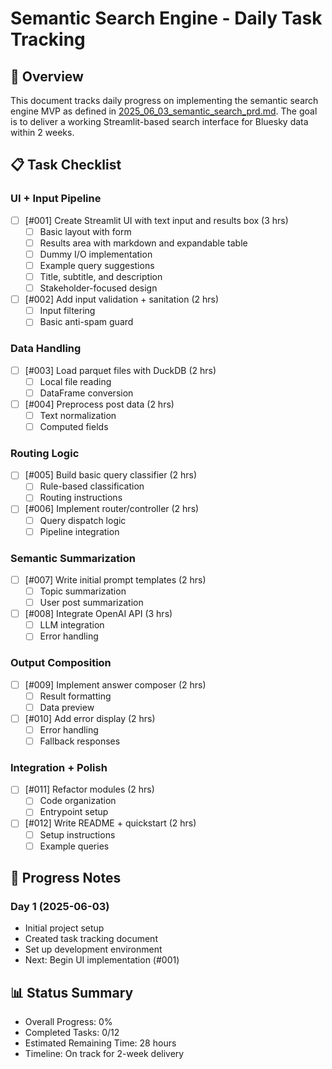 # Semantic Search Engine - Daily Task Tracking

## 📌 Overview
This document tracks daily progress on implementing the semantic search engine MVP as defined in [2025_06_03_semantic_search_prd.md](../prd/2025_06_03_semantic_search_prd.md). The goal is to deliver a working Streamlit-based search interface for Bluesky data within 2 weeks.

## 📋 Task Checklist

### UI + Input Pipeline
- [ ] [#001] Create Streamlit UI with text input and results box (3 hrs)
  - [ ] Basic layout with form
  - [ ] Results area with markdown and expandable table
  - [ ] Dummy I/O implementation
  - [ ] Example query suggestions
  - [ ] Title, subtitle, and description
  - [ ] Stakeholder-focused design

- [ ] [#002] Add input validation + sanitation (2 hrs)
  - [ ] Input filtering
  - [ ] Basic anti-spam guard

### Data Handling
- [ ] [#003] Load parquet files with DuckDB (2 hrs)
  - [ ] Local file reading
  - [ ] DataFrame conversion

- [ ] [#004] Preprocess post data (2 hrs)
  - [ ] Text normalization
  - [ ] Computed fields

### Routing Logic
- [ ] [#005] Build basic query classifier (2 hrs)
  - [ ] Rule-based classification
  - [ ] Routing instructions

- [ ] [#006] Implement router/controller (2 hrs)
  - [ ] Query dispatch logic
  - [ ] Pipeline integration

### Semantic Summarization
- [ ] [#007] Write initial prompt templates (2 hrs)
  - [ ] Topic summarization
  - [ ] User post summarization

- [ ] [#008] Integrate OpenAI API (3 hrs)
  - [ ] LLM integration
  - [ ] Error handling

### Output Composition
- [ ] [#009] Implement answer composer (2 hrs)
  - [ ] Result formatting
  - [ ] Data preview

- [ ] [#010] Add error display (2 hrs)
  - [ ] Error handling
  - [ ] Fallback responses

### Integration + Polish
- [ ] [#011] Refactor modules (2 hrs)
  - [ ] Code organization
  - [ ] Entrypoint setup

- [ ] [#012] Write README + quickstart (2 hrs)
  - [ ] Setup instructions
  - [ ] Example queries

## 📝 Progress Notes

### Day 1 (2025-06-03)
- Initial project setup
- Created task tracking document
- Set up development environment
- Next: Begin UI implementation (#001)

## 📊 Status Summary
- Overall Progress: 0%
- Completed Tasks: 0/12
- Estimated Remaining Time: 28 hours
- Timeline: On track for 2-week delivery
